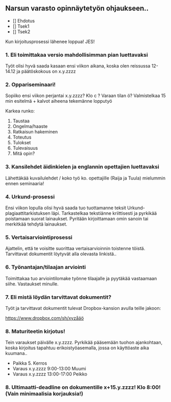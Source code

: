 ## Narsun varasto opinnäytetyön ohjaukseen..

 * [] Ehdotus
 * [] Tsek1
 * [] Tsek2


Kun kirjoitusprosessi lähenee loppua! JES!


### 1. Eli toimittakaa versio mahdollisimman pian luettavaksi 

Työt olisi hyvä saada kasaan ensi viikon aikana, koska olen reissussa 12-14.12 ja päätöskokous on x.y.zzzz

### 2. Oppariseminaari! 

Sopiiko ensi viikon perjantai x.y.zzzz? Klo c ? Varaan tilan ö? 
Valmistelkaa 15 min esitelmä + kalvot aiheena tekemänne lopputyö

Karkea runko:

1. Taustaa
1. Ongelma/haaste
1. Ratkaisun hakeminen
1. Toteutus
1. Tulokset
1. Tulevaisuus
1. Mitä opin? 


### 3. Kansilehdet äidinkielen ja englannin opettajien luettavaksi

Lähettäkää kuvailulehdet / koko työ ko. opettajille (Raija ja Tuula) mielummin ennen seminaaria!

### 4.  Urkund-prosessi

Ensi viikon lopulla olisi hyvä saada tuo tuottamanne teksit Urkund-plagiaattitarkistuksen läpi. Tarkastelkaa tekstiänne kriittisesti ja pyrkikää poistamaan suorat lainaukset. Pyritään kirjoittamaan omin sanoin tai merkitkää tehdytä lainaukset.

### 5.  Vertaisarviointiprosessi

Ajattelin, että te voisitte suorittaa vertaisarvioinnin toistenne töistä. Tarvittavat dokumentit löytyvät alla olevasta linkistä..

### 6. Työnantajan/tilaajan arviointi

Toimittakaa tuo arviointilomake työnne tilaajalle ja pyytäkää vastaamaan siihe. Vastaukset minulle. 

### 7. Eli mistä löydän tarvittavat dokumentit?

Työt ja tarvittavat dokumentit tulevat Dropbox-kansion avulla teille jakoon: 

https://www.dropbox.com/sh/xyzåäö

### 8. Maturiteetin kirjotus! 

Tein varaukset päivälle x.y.zzzz. Pyrkikää pääsemään tuohon ajankohtaan, koska kirjoitus tapahtuu erikoistyöasemalla, jossa on käyttöaste aika kuumana..

* Paikka 5. Kerros 
* Varaus x.y.zzzz 9:00-13:00 Muumi 
* Varaus x.y.zzzz 13:00-17:00 Peikko

### 8. Ultimaatti-deadline on dokumentille x+15.y.zzzz! Klo 8:00! (Vain minimaalisia korjauksia!)
